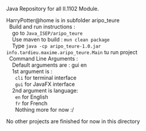 Java Repository for all II.1102 Module. <br>

HarryPotter@home is in subfolder aripo_teure <br>
&nbsp;&nbsp;Build and run instructions : <br>
&nbsp;&nbsp;&nbsp;&nbsp;go to `Java_ISEP/aripo_teure`<br>
&nbsp;&nbsp;&nbsp;&nbsp;Use maven to build : `mvn clean package`<br>
&nbsp;&nbsp;&nbsp;&nbsp;Type `java -cp aripo_teure-1.0.jar info.tardieu.maxime.aripo_teure.Main` tu run project<br>
&nbsp;&nbsp;Command Line Arguments : <br>
&nbsp;&nbsp;&nbsp;&nbsp;Default arguments are : gui en<br>
&nbsp;&nbsp;&nbsp;&nbsp;1st argument is : <br>
&nbsp;&nbsp;&nbsp;&nbsp;&nbsp;&nbsp;`cli` for terminal interface<br>
&nbsp;&nbsp;&nbsp;&nbsp;&nbsp;&nbsp;`gui` for JavaFX interface<br>
&nbsp;&nbsp;&nbsp;&nbsp;2nd argument is language: <br>
&nbsp;&nbsp;&nbsp;&nbsp;&nbsp;&nbsp;`en` for English<br>
&nbsp;&nbsp;&nbsp;&nbsp;&nbsp;&nbsp;`fr` for French<br>
&nbsp;&nbsp;&nbsp;&nbsp;&nbsp;&nbsp;Nothing more for now :/<br>

No other projects are finished for now in this directory
